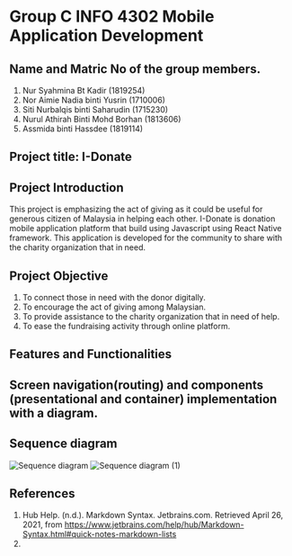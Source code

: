 # Group C INFO 4302 Mobile Application Development

## Name and Matric No of the group members. 
1. Nur Syahmina Bt Kadir (1819254)
2. Nor Aimie Nadia binti Yusrin (1710006)
3. Siti Nurbalqis binti Saharudin (1715230)
4. Nurul Athirah Binti Mohd Borhan (1813606)
5. Assmida binti Hassdee (1819114)

## Project title: I-Donate

## Project Introduction
This project is emphasizing the act of giving as it could be useful for generous citizen of Malaysia in helping each other. I-Donate is donation mobile application platform that build using Javascript using React Native framework. This application is developed for the community to share with the charity organization that in need.  

## Project Objective
1. To connect those in need with the donor digitally.
2. To encourage the act of giving among Malaysian. 
3. To provide assistance to the charity organization that in need of help. 
4. To ease the fundraising activity through online platform.  

## Features and Functionalities

## Screen navigation(routing) and components (presentational and container) implementation with a diagram.

## Sequence diagram
![Sequence diagram](https://user-images.githubusercontent.com/74192884/116032855-fae9e280-a692-11eb-8dbe-20f58135ec95.png)
![Sequence diagram (1)](https://user-images.githubusercontent.com/74192884/116032891-0937fe80-a693-11eb-99c2-f772d6bd25d7.png)


## References
1. Hub Help. (n.d.). Markdown Syntax. Jetbrains.com. Retrieved April 26, 2021, from https://www.jetbrains.com/help/hub/Markdown-Syntax.html#quick-notes-markdown-lists
2. 
